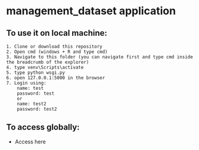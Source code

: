 # management_dataset application

## To use it on local machine:
    1. Clone or download this repository
    2. Open cmd (windows + R and type cmd)
    3. Navigate to this folder (you can navigate first and type cmd inside the breadcrumb of the explorer)
    4. type venv\Scripts\activate
    5. type python wsgi.py
    6. open 127.0.0.1:5000 in the browser
    7. Login using:
        name: test 
        password: test 
        or 
        name: test2
        password: test2
    
## To access globally:
   - Access here


